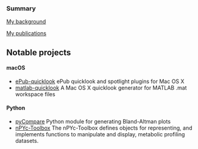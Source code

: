 ### Summary

[My background](bio)

[My publications](publications)

## Notable projects

#### macOS

- [ePub-quicklook](https://github.com/jaketmp/ePub-quicklook) ePub quicklook and spotlight plugins for Mac OS X
- [matlab-quicklook](https://github.com/jaketmp/matlab-quicklook) A Mac OS X quicklook generator for MATLAB .mat workspace files

#### Python

- [pyCompare](https://github.com/jaketmp/pyCompare) Python module for generating Bland-Altman plots
- [nPYc-Toolbox](https://github.com/phenomecentre/nPYc-Toolbox) The nPYc-Toolbox defines objects for representing, and implements functions to manipulate and display, metabolic profiling datasets.
